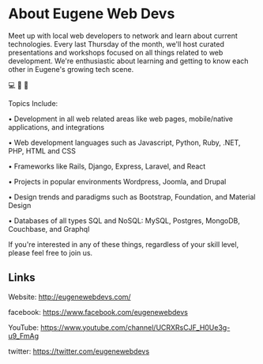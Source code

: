 # About Eugene Web Devs

Meet up with local web developers to network and learn about current technologies. Every last Thursday of the month, we'll host curated presentations and workshops focused on all things related to web development. We're enthusiastic about learning and getting to know each other in Eugene's growing tech scene.

💻 🍕 🍺

Topics Include:

• Development in all web related areas like web pages, mobile/native applications, and integrations

• Web development languages such as Javascript, Python, Ruby, .NET, PHP, HTML and CSS

• Frameworks like Rails, Django, Express, Laravel, and React

• Projects in popular environments Wordpress, Joomla, and Drupal

• Design trends and paradigms such as Bootstrap, Foundation, and Material Design

• Databases of all types SQL and NoSQL: MySQL, Postgres, MongoDB, Couchbase, and Graphql

If you're interested in any of these things, regardless of your skill level, please feel free to join us.


## Links

Website: http://eugenewebdevs.com/

facebook: https://www.facebook.com/eugenewebdevs

YouTube: https://www.youtube.com/channel/UCRXRsCJF_H0Ue3g-u9_FmAg

twitter: https://twitter.com/eugenewebdevs
